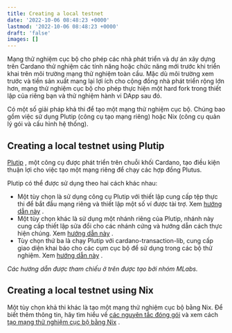 ```yaml
---
title: Creating a local testnet
date: '2022-10-06 08:48:23 +0000'
lastmod: '2022-10-06 08:48:23 +0000'
draft: 'false'
images: []
---
```


Mạng thử nghiệm cục bộ cho phép các nhà phát triển và dự án xây dựng trên Cardano thử nghiệm các tính năng hoặc chức năng mới trước khi triển khai trên môi trường mạng thử nghiệm toàn cầu. Mặc dù môi trường xem trước và tiền sản xuất mang lại lợi ích cho cộng đồng nhà phát triển rộng lớn hơn, mạng thử nghiệm cục bộ cho phép thực hiện một hard fork trong thiết lập của riêng bạn và thử nghiệm hành vi DApp sau đó.

Có một số giải pháp khả thi để tạo một mạng thử nghiệm cục bộ. Chúng bao gồm việc sử dụng Plutip (công cụ tạo mạng riêng) hoặc Nix (công cụ quản lý gói và cấu hình hệ thống).

## Creating a local testnet using Plutip

[Plutip](https://github.com/mlabs-haskell/plutip) , một công cụ được phát triển trên chuỗi khối Cardano, tạo điều kiện thuận lợi cho việc tạo một mạng riêng để chạy các hợp đồng Plutus.

Plutip có thể được sử dụng theo hai cách khác nhau:

- Một tùy chọn là sử dụng công cụ Plutip với thiết lập cung cấp tệp thực thi để bắt đầu mạng riêng và thiết lập một số ví được tài trợ. Xem [hướng dẫn này](https://github.com/mlabs-haskell/plutip/tree/master/local-cluster) .
- Một tùy chọn khác là sử dụng một nhánh riêng của Plutip, nhánh này cung cấp thiết lập sửa đổi cho các nhánh cứng và hướng dẫn cách thực hiện chúng. Xem [hướng dẫn này](https://github.com/mlabs-haskell/plutip/blob/vasil-local-cluster-cabal-build/vasil-hardfork.md) .
- Tùy chọn thứ ba là chạy Plutip với cardano-transaction-lib, cung cấp giao diện khai báo cho các cụm cục bộ để sử dụng trong các bộ thử nghiệm. Xem [hướng dẫn này](https://github.com/Plutonomicon/cardano-transaction-lib/blob/develop/doc/plutip-testing.md) .

*Các hướng dẫn được tham chiếu ở trên được tạo bởi nhóm MLabs.*

## Creating a local testnet using Nix

Một tùy chọn khả thi khác là tạo một mạng thử nghiệm cục bộ bằng Nix. Để biết thêm thông tin, hãy tìm hiểu về [các nguyên tắc đóng gói](https://github.com/input-output-hk/cardano-world/blob/master/docs/explain/packaging-principles.md) và xem cách [tạo mạng thử nghiệm cục bộ bằng Nix](https://github.com/input-output-hk/cardano-world/blob/master/docs/explain/create-testnet.md) .
